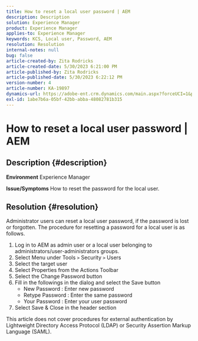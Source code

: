 ```yaml
---
title: How to reset a local user password | AEM
description: Description
solution: Experience Manager
product: Experience Manager
applies-to: Experience Manager
keywords: KCS, Local user, Password, AEM
resolution: Resolution
internal-notes: null
bug: false
article-created-by: Zita Rodricks
article-created-date: 5/30/2023 6:21:00 PM
article-published-by: Zita Rodricks
article-published-date: 5/30/2023 6:22:12 PM
version-number: 4
article-number: KA-19897
dynamics-url: https://adobe-ent.crm.dynamics.com/main.aspx?forceUCI=1&pagetype=entityrecord&etn=knowledgearticle&id=1459ccb6-16ff-ed11-8f6e-6045bd006b25
exl-id: 1abe7b6a-05bf-42bb-abba-48082781b315
---
```

# How to reset a local user password | AEM

## Description {#description}

<b>Environment</b>
Experience Manager


<b>Issue/Symptoms</b>
How to reset the password for the local user.




## Resolution {#resolution}


Administrator users can reset a local user password, if the password is lost or forgotten. The procedure for resetting a password for a local user is as follows.

1. Log in to AEM as admin user or a local user belonging to administrators/user-administrators groups.
2. Select Menu under Tools `>` Security `>`  Users
3. Select the target user
4. Select Properties from the Actions Toolbar
5. Select the Change Password button
6. Fill in the followings in the dialog and select the Save button
    - New Password : Enter new password
    - Retype Password : Enter the same password
    - Your Password : Enter your user password
7. Select Save & Close in the header section


This article does not cover procedures for external authentication by Lightweight Directory Access Protocol (LDAP) or Security Assertion Markup Language (SAML).
